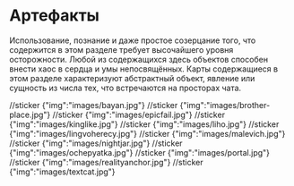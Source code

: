 # Артефакты

Использование, познание и даже простое созерцание того, что содержится в этом разделе требует высочайшего уровня осторожности. Любой из содержащихся здесь объектов способен внести хаос в сердца и умы непосвящённых. Карты содержащиеся в этом разделе характеризуют абстрактный объект, явление или сущность из числа тех, что встречаются на просторах чата.

//sticker {"img":"images/bayan.jpg"}
//sticker {"img":"images/brother-place.jpg"}
//sticker {"img":"images/epicfail.jpg"}
//sticker {"img":"images/kinglike.jpg"}
//sticker {"img":"images/liho.jpg"}
//sticker {"img":"images/lingvoherecy.jpg"}
//sticker {"img":"images/malevich.jpg"}
//sticker {"img":"images/nightjar.jpg"}
//sticker {"img":"images/ochepyatka.jpg"}
//sticker {"img":"images/portal.jpg"}
//sticker {"img":"images/realityanchor.jpg"}
//sticker {"img":"images/textcat.jpg"}